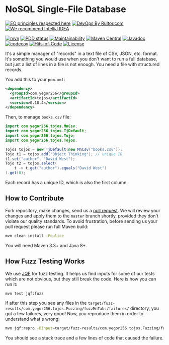 # NoSQL Single-File Database

[![EO principles respected here](https://www.elegantobjects.org/badge.svg)](https://www.elegantobjects.org)
[![DevOps By Rultor.com](http://www.rultor.com/b/yegor256/tojos)](http://www.rultor.com/p/yegor256/tojos)
[![We recommend IntelliJ IDEA](https://www.elegantobjects.org/intellij-idea.svg)](https://www.jetbrains.com/idea/)

[![mvn](https://github.com/yegor256/tojos/actions/workflows/mvn.yml/badge.svg)](https://github.com/yegor256/tojos/actions/workflows/mvn.yml)
[![PDD status](http://www.0pdd.com/svg?name=yegor256/tojos)](http://www.0pdd.com/p?name=yegor256/tojos)
[![Maintainability](https://api.codeclimate.com/v1/badges/742bde48ea6fabdba1ce/maintainability)](https://codeclimate.com/github/yegor256/tojos/maintainability)
[![Maven Central](https://img.shields.io/maven-central/v/com.yegor256/tojos.svg)](https://maven-badges.herokuapp.com/maven-central/com.yegor256/tojos)
[![Javadoc](http://www.javadoc.io/badge/com.yegor256/tojos.svg)](http://www.javadoc.io/doc/com.yegor256/tojos)
[![codecov](https://codecov.io/gh/yegor256/tojos/branch/master/graph/badge.svg)](https://codecov.io/gh/yegor256/tojos)
[![Hits-of-Code](https://hitsofcode.com/github/yegor256/tojos)](https://hitsofcode.com/view/github/yegor256/tojos)
[![License](https://img.shields.io/badge/license-MIT-green.svg)](https://github.com/yegor256/tojos/blob/master/LICENSE.txt)

It's a simple manager of "records" in a text file of CSV, JSON, etc. format.
It's something you would use when you don't want to run a full database, but
just a list of lines in a file is not enough. You need a file with structured
records.

You add this to your `pom.xml`:

```xml
<dependency>
  <groupId>com.yegor256</groupId>
  <artifactId>tojos</artifactId>
  <version>0.18.4</version>
</dependency>
```

Then, to manage `books.csv` file:

```java
import com.yegor256.tojos.MnCsv;
import com.yegor256.tojos.TjDefault;
import com.yegor256.tojos.Tojo;
import com.yegor256.tojos.Tojos;

Tojos tojos = new TjDefault(new MnCsv("books.csv"));
Tojo t1 = tojos.add("Object Thinking"); // unique ID
t1.set("author", "David West");
Tojo t2 = tojos.select(
    t -> t.get("author").equals("David West")
).get(0);
```

Each record has a unique ID, which is also the first column.

## How to Contribute

Fork repository, make changes, send us a [pull request](https://www.yegor256.com/2014/04/15/github-guidelines.html).
We will review your changes and apply them to the `master` branch shortly,
provided they don't violate our quality standards. To avoid frustration,
before sending us your pull request please run full Maven build:

```bash
mvn clean install -Pqulice
```

You will need Maven 3.3+ and Java 8+.

## How Fuzz Testing Works

We use [JQF](https://github.com/rohanpadhye/JQF) for fuzz testing. It helps
us find inputs for some of our tests which are not obvious, but they
still break the code. Here is how you can run it:

```bash
mvn test jqf:fuzz
```

If after this step you see any files in the
`target/fuzz-results/com.yegor256.tojos.Fuzzing/fuzzMnTabs/failures/`
directory, you got a few failures, very good!
Now, you reproduce them in order to understand what's wrong:

```bash
mvn jqf:repro -Dinput=target/fuzz-results/com.yegor256.tojos.Fuzzing/fuzzMnTabs/failures/id_000000
```

You should see a stack trace and a few lines of code that caused the failure.
